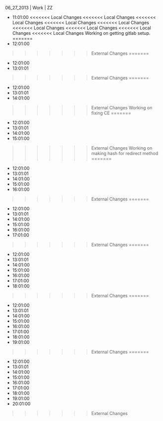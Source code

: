 06_27_2013 | Work | ZZ 
* 11:01:00
<<<<<<< Local Changes
<<<<<<< Local Changes
<<<<<<< Local Changes
<<<<<<< Local Changes
<<<<<<< Local Changes
<<<<<<< Local Changes
<<<<<<< Local Changes
<<<<<<< Local Changes
<<<<<<< Local Changes
Working on getting gitlab setup. 
=======
* 12:01:00
>>>>>>> External Changes
=======
* 12:01:00
* 13:01:01
>>>>>>> External Changes
=======
* 12:01:00
* 13:01:01
* 14:01:00
>>>>>>> External Changes
Working on fixing CE
=======
* 12:01:00
* 13:01:01
* 14:01:00
* 15:01:00
>>>>>>> External Changes
Working on making hash for redirect method =======
* 12:01:00
* 13:01:01
* 14:01:00
* 15:01:00
* 16:01:00
>>>>>>> External Changes
=======
* 12:01:00
* 13:01:01
* 14:01:00
* 15:01:00
* 16:01:00
* 17:01:00
>>>>>>> External Changes
=======
* 12:01:00
* 13:01:01
* 14:01:00
* 15:01:00
* 16:01:00
* 17:01:00
* 18:01:00
>>>>>>> External Changes
=======
* 12:01:00
* 13:01:01
* 14:01:00
* 15:01:00
* 16:01:00
* 17:01:00
* 18:01:00
* 19:01:00
>>>>>>> External Changes
=======
* 12:01:00
* 13:01:01
* 14:01:00
* 15:01:00
* 16:01:00
* 17:01:00
* 18:01:00
* 19:01:00
* 20:01:00
>>>>>>> External Changes
